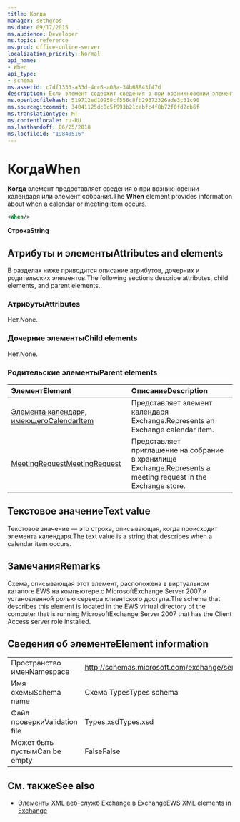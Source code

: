 ```yaml
---
title: Когда
manager: sethgros
ms.date: 09/17/2015
ms.audience: Developer
ms.topic: reference
ms.prod: office-online-server
localization_priority: Normal
api_name:
- When
api_type:
- schema
ms.assetid: c7df1333-a33d-4cc6-a08a-34b68843f47d
description: Если элемент содержит сведения о при возникновении элемента календаря или собрания.
ms.openlocfilehash: 519712ed10958cf556c8fb29372326ade3c31c90
ms.sourcegitcommit: 34041125dc8c5f993b21cebfc4f8b72f0fd2cb6f
ms.translationtype: MT
ms.contentlocale: ru-RU
ms.lasthandoff: 06/25/2018
ms.locfileid: "19840516"
---
```

# <a name="when"></a><span data-ttu-id="6158e-103">Когда</span><span class="sxs-lookup"><span data-stu-id="6158e-103">When</span></span>

<span data-ttu-id="6158e-104">**Когда** элемент предоставляет сведения о при возникновении календаря или элемент собрания.</span><span class="sxs-lookup"><span data-stu-id="6158e-104">The **When** element provides information about when a calendar or meeting item occurs.</span></span> 
  
```xml
<When/>
```

 <span data-ttu-id="6158e-105">**Строка**</span><span class="sxs-lookup"><span data-stu-id="6158e-105">**String**</span></span>
## <a name="attributes-and-elements"></a><span data-ttu-id="6158e-106">Атрибуты и элементы</span><span class="sxs-lookup"><span data-stu-id="6158e-106">Attributes and elements</span></span>

<span data-ttu-id="6158e-107">В разделах ниже приводится описание атрибутов, дочерних и родительских элементов.</span><span class="sxs-lookup"><span data-stu-id="6158e-107">The following sections describe attributes, child elements, and parent elements.</span></span>
  
### <a name="attributes"></a><span data-ttu-id="6158e-108">Атрибуты</span><span class="sxs-lookup"><span data-stu-id="6158e-108">Attributes</span></span>

<span data-ttu-id="6158e-109">Нет.</span><span class="sxs-lookup"><span data-stu-id="6158e-109">None.</span></span>
  
### <a name="child-elements"></a><span data-ttu-id="6158e-110">Дочерние элементы</span><span class="sxs-lookup"><span data-stu-id="6158e-110">Child elements</span></span>

<span data-ttu-id="6158e-111">Нет.</span><span class="sxs-lookup"><span data-stu-id="6158e-111">None.</span></span>
  
### <a name="parent-elements"></a><span data-ttu-id="6158e-112">Родительские элементы</span><span class="sxs-lookup"><span data-stu-id="6158e-112">Parent elements</span></span>

|<span data-ttu-id="6158e-113">**Элемент**</span><span class="sxs-lookup"><span data-stu-id="6158e-113">**Element**</span></span>|<span data-ttu-id="6158e-114">**Описание**</span><span class="sxs-lookup"><span data-stu-id="6158e-114">**Description**</span></span>|
|:-----|:-----|
|[<span data-ttu-id="6158e-115">Элемента календаря, имеющего</span><span class="sxs-lookup"><span data-stu-id="6158e-115">CalendarItem</span></span>](calendaritem.md) <br/> |<span data-ttu-id="6158e-116">Представляет элемент календаря Exchange.</span><span class="sxs-lookup"><span data-stu-id="6158e-116">Represents an Exchange calendar item.</span></span>  <br/> |
|[<span data-ttu-id="6158e-117">MeetingRequest</span><span class="sxs-lookup"><span data-stu-id="6158e-117">MeetingRequest</span></span>](meetingrequest.md) <br/> |<span data-ttu-id="6158e-118">Представляет приглашение на собрание в хранилище Exchange.</span><span class="sxs-lookup"><span data-stu-id="6158e-118">Represents a meeting request in the Exchange store.</span></span>  <br/> |
   
## <a name="text-value"></a><span data-ttu-id="6158e-119">Текстовое значение</span><span class="sxs-lookup"><span data-stu-id="6158e-119">Text value</span></span>

<span data-ttu-id="6158e-120">Текстовое значение — это строка, описывающая, когда происходит элемента календаря.</span><span class="sxs-lookup"><span data-stu-id="6158e-120">The text value is a string that describes when a calendar item occurs.</span></span>
  
## <a name="remarks"></a><span data-ttu-id="6158e-121">Замечания</span><span class="sxs-lookup"><span data-stu-id="6158e-121">Remarks</span></span>

<span data-ttu-id="6158e-122">Схема, описывающая этот элемент, расположена в виртуальном каталоге EWS на компьютере с MicrosoftExchange Server 2007 и установленной ролью сервера клиентского доступа.</span><span class="sxs-lookup"><span data-stu-id="6158e-122">The schema that describes this element is located in the EWS virtual directory of the computer that is running MicrosoftExchange Server 2007 that has the Client Access server role installed.</span></span>
  
## <a name="element-information"></a><span data-ttu-id="6158e-123">Сведения об элементе</span><span class="sxs-lookup"><span data-stu-id="6158e-123">Element information</span></span>

|||
|:-----|:-----|
|<span data-ttu-id="6158e-124">Пространство имен</span><span class="sxs-lookup"><span data-stu-id="6158e-124">Namespace</span></span>  <br/> |http://schemas.microsoft.com/exchange/services/2006/types  <br/> |
|<span data-ttu-id="6158e-125">Имя схемы</span><span class="sxs-lookup"><span data-stu-id="6158e-125">Schema name</span></span>  <br/> |<span data-ttu-id="6158e-126">Схема Types</span><span class="sxs-lookup"><span data-stu-id="6158e-126">Types schema</span></span>  <br/> |
|<span data-ttu-id="6158e-127">Файл проверки</span><span class="sxs-lookup"><span data-stu-id="6158e-127">Validation file</span></span>  <br/> |<span data-ttu-id="6158e-128">Types.xsd</span><span class="sxs-lookup"><span data-stu-id="6158e-128">Types.xsd</span></span>  <br/> |
|<span data-ttu-id="6158e-129">Может быть пустым</span><span class="sxs-lookup"><span data-stu-id="6158e-129">Can be empty</span></span>  <br/> |<span data-ttu-id="6158e-130">False</span><span class="sxs-lookup"><span data-stu-id="6158e-130">False</span></span>  <br/> |
   
## <a name="see-also"></a><span data-ttu-id="6158e-131">См. также</span><span class="sxs-lookup"><span data-stu-id="6158e-131">See also</span></span>



- [<span data-ttu-id="6158e-132">Элементы XML веб-служб Exchange в Exchange</span><span class="sxs-lookup"><span data-stu-id="6158e-132">EWS XML elements in Exchange</span></span>](ews-xml-elements-in-exchange.md)

